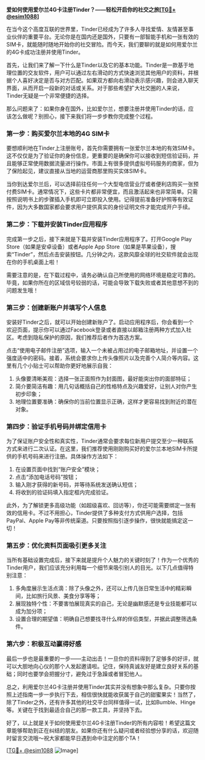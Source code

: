 **爱如何使用爱尔兰4G卡注册Tinder？——轻松开启你的社交之旅[[TG💪+ @esim1088](https://t.me/s/esim1088)]**

在当今这个高度互联的世界里，Tinder已经成为了许多人寻找爱情、友情甚至事业伙伴的重要平台。无论你是在国内还是国外，只要有一部智能手机和一张有效的SIM卡，就能随时随地开始你的社交冒险。而今天，我们要聊的就是如何用爱尔兰的4G卡成功注册并使用Tinder。

首先，让我们来了解一下什么是Tinder以及它的基本功能。Tinder是一款基于地理位置的交友软件，用户可以通过左右滑动的方式快速浏览其他用户的资料，并根据个人喜好决定是否与对方匹配。如果双方都向右滑动表示感兴趣，则会进入聊天界面，从而开启一段新的对话或关系。对于那些希望扩大社交圈的人来说，Tinder无疑是一个非常便捷的选择。

那么问题来了：如果你身在国外，比如爱尔兰，想要注册并使用Tinder的话，应该怎么做呢？别担心，接下来我们将一步步教你完成整个过程。

### 第一步：购买爱尔兰本地的4G SIM卡

要想顺利地在Tinder上注册账号，首先你需要拥有一张爱尔兰本地的有效SIM卡。这不仅仅是为了验证你的身份信息，更重要的是确保你可以接收到短信验证码，并且能够正常使用数据流量进行操作。市面上有很多提供虚拟号码服务的商家，但为了保险起见，建议直接从当地的运营商那里购买实体SIM卡。

当你到达爱尔兰后，可以选择前往任何一个大型电信营业厅或者便利店购买一张预付费SIM卡。通常情况下，这些卡片都非常便宜，而且激活起来也非常简单。只需按照说明书上的步骤插入手机即可立即投入使用。记得提前准备好护照等有效证件，因为大多数国家都会要求用户提供真实的身份证明文件才能完成开户手续。

### 第二步：下载并安装Tinder应用程序

完成第一步之后，接下来就是下载并安装Tinder应用程序了。打开Google Play Store（如果是安卓设备）或者Apple App Store（如果是苹果设备），搜索“Tinder”，然后点击安装按钮。几分钟之内，这款风靡全球的社交软件就会出现在你的手机桌面上啦！

需要注意的是，在下载过程中，请务必确认自己所使用的网络环境是稳定可靠的。毕竟，如果你所在的区域信号较弱的话，可能会导致下载失败或者其他意想不到的问题发生哦！

### 第三步：创建新账户并填写个人信息

安装好Tinder之后，就可以开始创建新账户了。启动应用程序后，你会看到一个欢迎页面，提示你可以通过Facebook登录或者直接以邮箱注册两种方式加入社区。考虑到隐私保护的原因，我们推荐后者作为首选方案。

点击“使用电子邮件注册”选项，输入一个未被占用过的电子邮箱地址，并设置一个强度适中的密码。接着，系统会要求你上传头像照片以及完善个人简介等内容。这里有几个小贴士可以帮助你更好地展示自我：

1. 头像要清晰美观：选择一张正面照作为封面图，最好能突出你的面部特征；
2. 简介要简洁有趣：用几句话概括自己的性格特点及兴趣爱好，让别人对你产生初步印象；
3. 地理位置要准确：确保你的当前位置显示正确，这样才更容易找到附近的潜在对象。

### 第四步：验证手机号码并绑定信用卡

为了保证账户安全性和真实性，Tinder通常会要求每位新用户提交至少一种联系方式来进行二次认证。在这里，我们推荐使用刚刚购买好的爱尔兰本地SIM卡所提供的手机号码来进行注册。具体操作方法如下：

1. 在设置页面中找到“账户安全”模块；
2. 点击“添加电话号码”按钮；
3. 输入刚才获得的新号码，并等待系统发送确认短信；
4. 将收到的验证码填入指定框内完成验证。

此外，为了解锁更多高级功能（如超级喜欢、回访等），你还可能需要绑定一张有效的信用卡。不过不用担心，Tinder提供了多种支付方式供用户选择，包括PayPal、Apple Pay等非传统渠道。只要按照指引逐步操作，很快就能搞定这一切！

### 第五步：优化资料页面吸引更多关注

当所有基础设置完成后，接下来就是提升个人魅力的关键时刻了！作为一个优秀的Tinder用户，我们应该充分利用每一个细节来吸引别人的目光。以下几点值得特别注意：

1. 多角度展示生活点滴：除了头像之外，还可以上传几张日常生活中的精彩瞬间，比如旅行风景、美食分享等等；
2. 展现独特个性：不要害怕展现真实的自己，无论是幽默感还是专业技能都可以成为加分项；
3. 设置合理的期望值：明确自己想要找寻什么样的伴侣类型，并据此调整筛选条件。

### 第六步：积极互动赢得好感

最后一步也是最重要的一步——主动出击！一旦你的资料得到了足够多的好评，就可以大胆地向心仪的那个人发起邀请啦。记住，保持真诚友好是建立良好关系的基础；同时也要学会把握分寸，避免过于急躁或者冒犯他人。

总之，利用爱尔兰4G卡注册并使用Tinder其实并没有想象中那么复杂。只要你按照上述指南一步一步执行下去，相信很快就能收获属于自己的甜蜜果实！当然了，除了Tinder之外，还有许多其他的社交平台同样值得一试，比如Bumble、Hinge等。关键在于找到最适合自己的那一款工具，并坚持下去。

好了，以上就是关于如何使用爱尔兰4G卡注册Tinder的所有内容啦！希望这篇文章能够帮助到正在纠结的朋友。如果你还有什么疑问或者经验想分享的话，欢迎随时留言交流哦～祝大家都能早日遇到命中注定的那个TA！

[[TG💪+ @esim1088](https://t.me/s/esim1088) ![Image](https://i.postimg.cc/4NQfJmqS/Snipaste-2025-05-13-00-14-12.png)]